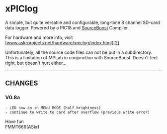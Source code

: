 
xPIClog
=======

A simple, but quite versatile and configurable, long-time 8 channel SD-card data logger.
Powered by a PIC18 and [SourceBoost][1] Compiler.

For hardware and more info, visit [www.askrprojects.net/hardware/xpiclog/index.html][2]

Unfortunately, all the source code files can not be put in a subdirectory.
This is a limitation of MPLab in conjunction with SourceBoost.
Doesn't feel right, but doesn't hurt either...

---

## CHANGES

          
### V0.8a
    - LED now on in MENU MODE (half brightness)
    - continue to write to card after overflow (previous write error) 


Have fun  
FMMT666(ASkr)  


[1]: http://www.sourceboost.com
[2]: http://www.askrprojects.net/hardware/xpiclog/index.html
